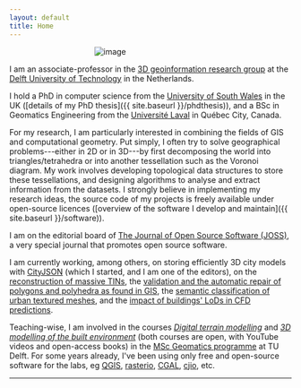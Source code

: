 ```yaml
---
layout: default
title: Home
---
```


<div style='width:200px;margin:0 auto;'> 
  <img class="centre" alt="image" src="{{ site.baseurl }}/img/me.jpg">
</div>


I am an associate-professor in the [3D geoinformation research group](http://3d.bk.tudelft.nl) at the [Delft University of Technology](http://www.tudelft.nl) in the Netherlands.

I hold a PhD in computer science from the [University of South Wales](http://www.southwales.ac.uk) in the UK ([details of my PhD thesis]({{ site.baseurl }}/phdthesis)), and a BSc in Geomatics Engineering from the [Université Laval](http://www.ulaval.ca) in Québec City, Canada.

For my research, I am particularly interested in combining the fields of GIS and computational geometry. 
Put simply, I often try to solve geographical problems---either in 2D or in 3D---by first decomposing the world into triangles/tetrahedra or into another tessellation such as the Voronoi diagram. 
My work involves developing topological data structures to store these tessellations, and designing algorithms to analyse and extract information from the datasets. 
I strongly believe in implementing my research ideas, the source code of my projects is freely available under open-source licences ([overview of the software I develop and maintain]({{ site.baseurl }}/software)).

I am on the editorial board of [The Journal of Open Source Software (JOSS)](https://joss.theoj.org/), a very special journal that promotes open source software.

I am currently working, among others, on storing efficiently 3D city models with [CityJSON](https://www.cityjson.org) (which I started, and I am one of the editors), on the [reconstruction of massive TINs](https://github.com/hugoledoux/sst/), the [validation and the automatic repair of polygons and polyhedra as found in GIS](http://geovalidation.bk.tudelft.nl), the [semantic classification of urban textured meshes](https://3d.bk.tudelft.nl/projects/meshannotation/), and the [impact of buildings' LoDs in CFD predictions](https://3d.bk.tudelft.nl/projects/cfd+lods/).

Teaching-wise, I am involved in the courses [*Digital terrain modelling*](https://3d.bk.tudelft.nl/courses/geo1015/) and [*3D modelling of the built environment*](https://3d.bk.tudelft.nl/courses/geo1004/) (both courses are open, with YouTube videos and open-access books) in the [MSc Geomatics programme](http://geomatics.tudelft.nl) at TU Delft.
For some years already, I've been using only free and open-source software for the labs, eg [QGIS](http://www.qgis.org/), [rasterio](https://github.com/rasterio/rasterio), [CGAL](https://www.cgal.org), [cjio](https://github.com/cityjson/cjio), etc.

- - -

<a rel="me" href="https://fosstodon.org/@hugoledoux"></a>
